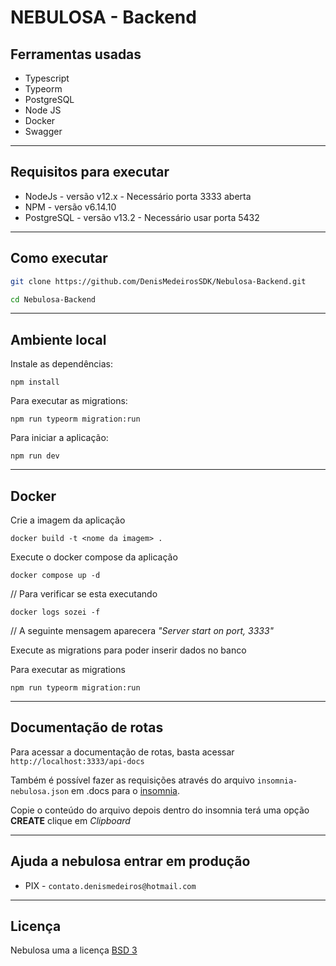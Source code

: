 # NEBULOSA - Backend

## Ferramentas usadas

* Typescript
* Typeorm
* PostgreSQL
* Node JS
* Docker
* Swagger

---
## Requisitos para executar

* NodeJs - versão v12.x - Necessário porta 3333 aberta
* NPM - versão v6.14.10
* PostgreSQL - versão v13.2 - Necessário usar porta 5432

---
## Como executar

```bash
git clone https://github.com/DenisMedeirosSDK/Nebulosa-Backend.git

cd Nebulosa-Backend
```
---
## Ambiente local



Instale as dependências:

``npm install``

Para executar as migrations:

``npm run typeorm migration:run``

Para iniciar a aplicação:

``npm run dev``


---
## Docker

Crie a imagem da aplicação

``docker build -t <nome da imagem> .``


Execute o docker compose da aplicação

``docker compose up -d``

// Para verificar se esta executando

``docker logs sozei -f``

// A seguinte mensagem aparecera *"Server start on port, 3333"*

Execute as  migrations para poder inserir dados no banco

Para executar as migrations

``npm run typeorm migration:run``

---
## Documentação de rotas

Para acessar a documentação de rotas, basta acessar ``http://localhost:3333/api-docs``

Também é possível fazer as requisições através do arquivo ``insomnia-nebulosa.json`` em .docs para o
[insomnia](https://insomnia.rest/).

Copie o conteúdo do arquivo depois dentro do insomnia terá uma opção **CREATE** clique em *Clipboard*

---

## Ajuda a nebulosa entrar em produção

- PIX - ``contato.denismedeiros@hotmail.com``

---
## Licença

Nebulosa uma a licença [BSD 3](LICENSE)
